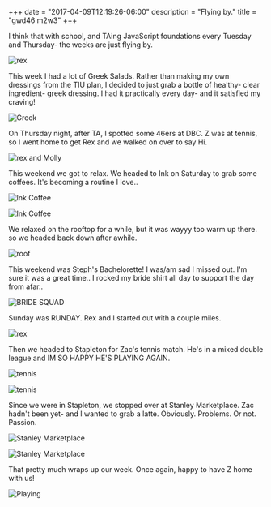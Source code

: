 +++
date = "2017-04-09T12:19:26-06:00"
description = "Flying by."
title = "gwd46 m2w3"
+++

<!-- 
+++
categories = []
date = "2017-04-09"
description = "Life this week."
draft = false
title = "Flying by."
featured = "2017_04/2017_04_09/cover.jpg"
featuredpath = "/images"
type = "post"
+++ -->

I think that with school, and TAing JavaScript foundations every Tuesday and Thursday- the weeks are just flying by.

![rex](/images/2017_04/2017_04_09/rexwalk.jpg)

This week I had a lot of Greek Salads. Rather than making my own dressings from the TIU plan, I decided to just grab a bottle of healthy- clear ingredient- greek dressing. I had it practically every day- and it satisfied my craving!

![Greek](/images/2017_04/2017_04_09/greek.jpg)

On Thursday night, after TA, I spotted some 46ers at DBC. Z was at tennis, so I went home to get Rex and we walked on over to say Hi.

![rex and Molly](/images/2017_04/2017_04_09/dbc.jpg)

This weekend we got to relax. We headed to Ink on Saturday to grab some coffees. It's becoming a routine I love..

![Ink Coffee](/images/2017_04/2017_04_09/ink.jpg)

![Ink Coffee](/images/2017_04/2017_04_09/ink2.jpg)

We relaxed on the rooftop for a while, but it was wayyy too warm up there. so we headed back down after awhile.

![roof](/images/2017_04/2017_04_09/rexroof.jpg)

This weekend was Steph's Bachelorette! I was/am sad I missed out. I'm sure it was a great time.. I rocked my bride shirt all day to support the day from afar..

![BRIDE SQUAD](/images/2017_04/2017_04_09/bach.jpg)

Sunday was RUNDAY. Rex and I started out with a couple miles.

![rex](/images/2017_04/2017_04_09/rexrun.jpg)

Then we headed to Stapleton for Zac's tennis match. He's in a mixed double league and IM SO HAPPY HE'S PLAYING AGAIN.

![tennis](/images/2017_04/2017_04_09/tennis1.jpg)

![tennis](/images/2017_04/2017_04_09/tennis2.jpg)

Since we were in Stapleton, we stopped over at Stanley Marketplace. Zac hadn't been yet- and I wanted to grab a latte. Obviously. Problems. Or not. Passion.

![Stanley Marketplace](/images/2017_04/2017_04_09/stanley1.jpg)

![Stanley Marketplace](/images/2017_04/2017_04_09/stanley2.jpg)

That pretty much wraps up our week. Once again, happy to have Z home with us!

![Playing](/images/2017_04/2017_04_09/rexz.jpg)
